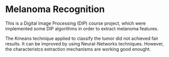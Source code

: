 # Melanoma Recognition
This is a Digital Image Processing (DIP) course project, which were implemented some DIP algorithms in order to extract melanoma features.

The Kmeans technique applied to classify the tumor did not achieved fair results. It can be improved by using Neural-Networks techniques. However, the characteristcs extraction mechanisms are working good enought.
